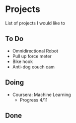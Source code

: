 # Projects
List of projects I would like to 

## To Do
* Omnidirectional Robot
* Pull up force meter
* Bike hook
* Anti-dog couch cam


## Doing
* Coursera: Machine Learning
  * Progress 4/11

## Done
